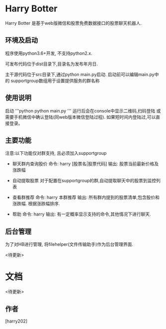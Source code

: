 # Harry Botter

Harry Botter 是基于web版微信和股票免费数据接口的股票聊天机器人.


## 环境及启动
程序使用python3.6+开发, 不支持python2.x.

可发布代码位于dist目录下,目录名为发布年月日.

主干源代码位于src目录下,通过python main.py启动.
启动前可以编辑main.py中的 supportgroup数组用于设置提供服务的群名称

## 使用说明
启动
'''python
python main.py
'''
运行后会在console中显示二维码,扫码登陆 或 需要手机微信中确认登陆(同web版本微信登陆过程). 如果短时间内登陆过,可以直接登录。

## 主要功能
注意:以下功能仅对群支持, 且必须加入supportgroup
* 聊天群内查询股价
命令:
harry [股票名|股票代码] 
输出:
股票当前最新价格及涨跌幅

* 自动提取股票
对于配置在supportgroup的群,自动提取聊天中的股票到监控列表

* 查看群推荐
命令:
harry 本群推荐
输出:
所有群内提到的股票清单,包含股价和涨跌幅. 根据涨跌幅排序.

* 帮助
命令:
harry
输出:
有一定概率显示支持的命令,其他情况下进行聊天.

## 后台管理
为了对HB进行管理, 将filehelper(文件传输助手)作为后台管理界面.

<待更新>

# 文档
<待更新>


## 作者
[harry202]
